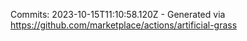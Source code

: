 Commits: 2023-10-15T11:10:58.120Z - Generated via https://github.com/marketplace/actions/artificial-grass
<br>
